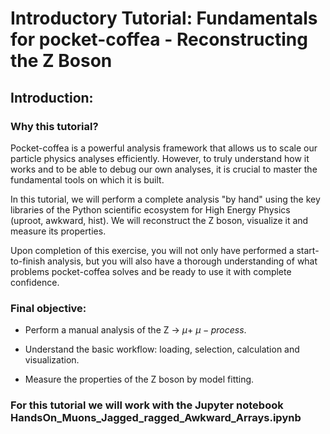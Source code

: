 # Introductory Tutorial: Fundamentals for pocket-coffea - Reconstructing the Z Boson

## Introduction: 

### Why this tutorial?

Pocket-coffea is a powerful analysis framework that allows us to scale our particle physics analyses efficiently. However, to truly understand how it works and to be able to debug our own analyses, it is crucial to master the fundamental tools on which it is built.

In this tutorial, we will perform a complete analysis "by hand" using the key libraries of the Python scientific ecosystem for High Energy Physics (uproot, awkward, hist). We will reconstruct the Z boson, visualize it and measure its properties.

Upon completion of this exercise, you will not only have performed a start-to-finish analysis, but you will also have a thorough understanding of what problems pocket-coffea solves and be ready to use it with complete confidence.

### Final objective:

* Perform a manual analysis of the Z $\rightarrow$ $\mu +$ $\mu - process$.

* Understand the basic workflow: loading, selection, calculation and visualization.

* Measure the properties of the Z boson by model fitting.

### For this tutorial we will work with the Jupyter notebook HandsOn_Muons_Jagged_ragged_Awkward_Arrays.ipynb
